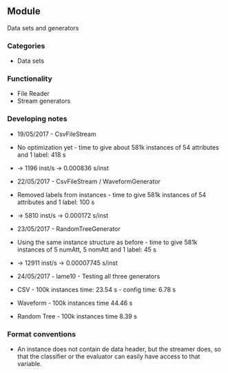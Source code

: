 ## Module
Data sets and generators

### Categories
* Data sets

### Functionality
* File Reader
* Stream generators

### Developing notes
* 19/05/2017 - CsvFileStream
* No optimization yet - time to give about 581k instances of 54 attributes and 1 label: 418 s
* -> 1196 inst/s -> 0.000836 s/inst

* 22/05/2017 - CsvFileStream / WaveformGenerator
* Removed labels from instances - time to give 581k instances of 54 attributes and 1 label: 100 s
* -> 5810 inst/s -> 0.000172 s/inst

* 23/05/2017 - RandomTreeGenerator
* Using the same instance structure as before - time to give 581k instances of 5 numAtt, 5 nomAtt and 1 label: 45 s
* -> 12911 inst/s -> 0.00007745 s/inst

* 24/05/2017 - lame10 - Testing all three generators
* CSV - 100k instances time: 23.54 s - config time: 6.78 s
* Waveform - 100k instances time 44.46 s
* Random Tree - 100k instances time 8.39 s

### Format conventions
* An instance does not contain de data header, but the streamer does, so that the classifier or the evaluator can easily
    have access to that variable.